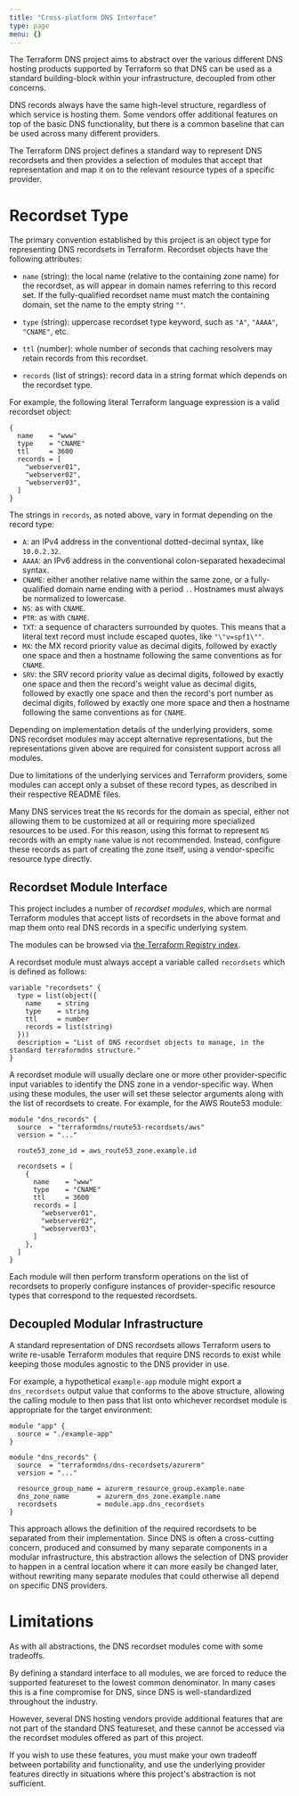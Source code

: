 ```yaml
---
title: "Cross-platform DNS Interface"
type: page
menu: {}
---
```


The Terraform DNS project aims to abstract over the various different DNS
hosting products supported by Terraform so that DNS can be used as a standard
building-block within your infrastructure, decoupled from other concerns.

DNS records always have the same high-level structure, regardless of which
service is hosting them. Some vendors offer additional features on top of
the basic DNS functionality, but there is a common baseline that can be
used across many different providers.

The Terraform DNS project defines a standard way to represent DNS recordsets
and then provides a selection of modules that accept that representation and
map it on to the relevant resource types of a specific provider.

# Recordset Type

The primary convention established by this project is an object type for
representing DNS recordsets in Terraform. Recordset objects have the
following attributes:

- `name` (string): the local name (relative to the containing zone name) for
  the recordset, as will appear in domain names referring to this record set.
  If the fully-qualified recordset name must match the containing domain,
  set the name to the empty string `""`.

- `type` (string): uppercase recordset type keyword, such as `"A"`, `"AAAA"`,
  `"CNAME"`, etc.

- `ttl` (number): whole number of seconds that caching resolvers may retain
  records from this recordset.

- `records` (list of strings): record data in a string format which depends on
  the recordset type.

For example, the following literal Terraform language expression is a valid
recordset object:

```hcl
{
  name    = "www"
  type    = "CNAME"
  ttl     = 3600
  records = [
    "webserver01",
    "webserver02",
    "webserver03",
  ]
}
```

The strings in `records`, as noted above, vary in format depending on the
record type:

- `A`: an IPv4 address in the conventional dotted-decimal syntax, like `10.0.2.32`.
- `AAAA`: an IPv6 address in the conventional colon-separated hexadecimal syntax.
- `CNAME`: either another relative name within the same zone, or a fully-qualified
  domain name ending with a period `.`. Hostnames must always be normalized to
  lowercase.
- `NS`: as with `CNAME`.
- `PTR`: as with `CNAME`.
- `TXT`: a sequence of characters surrounded by quotes. This means that a
  literal text record must include escaped quotes, like `"\"v=spf1\""`.
- `MX`: the MX record priority value as decimal digits, followed by exactly one
  space and then a hostname following the same conventions as for `CNAME`.
- `SRV`: the SRV record priority value as decimal digits, followed by exactly
  one space and then the record's weight value as decimal digits, followed by
  exactly one space and then the record's port number as decimal digits,
  followed by exactly one more space and then a hostname following the same
  conventions as for `CNAME`.

Depending on implementation details of the underlying providers, some DNS
recordset modules may accept alternative representations, but the
representations given above are required for consistent support across all
modules.

Due to limitations of the underlying services and Terraform providers, some
modules can accept only a subset of these record types, as described in their
respective README files.

Many DNS services treat the `NS` records for the domain as special, either
not allowing them to be customized at all or requiring more specialized
resources to be used. For this reason, using this format to represent
`NS` records with an empty `name` value is not recommended. Instead, configure
these records as part of creating the zone itself, using a vendor-specific
resource type directly.

## Recordset Module Interface

This project includes a number of _recordset modules_, which are normal
Terraform modules that accept lists of recordsets in the above format and
map them onto real DNS records in a specific underlying system.

The modules can be browsed via [the Terraform Registry index](https://registry.terraform.io/modules/terraformdns).

A recordset module must always accept a variable called `recordsets` which
is defined as follows:

```hcl
variable "recordsets" {
  type = list(object({
    name    = string
    type    = string
    ttl     = number
    records = list(string)
  }))
  description = "List of DNS recordset objects to manage, in the standard terraformdns structure."
}
```

A recordset module will usually declare one or more other provider-specific
input variables to identify the DNS zone in a vendor-specific way. When using
these modules, the user will set these selector arguments along with the list
of recordsets to create. For example, for the AWS Route53 module:

```hcl
module "dns_records" {
  source  = "terraformdns/route53-recordsets/aws"
  version = "..."

  route53_zone_id = aws_route53_zone.example.id

  recordsets = [
    {
      name    = "www"
      type    = "CNAME"
      ttl     = 3600
      records = [
        "webserver01",
        "webserver02",
        "webserver03",
      ]
    },
  ]
}
```

Each module will then perform transform operations on the list of recordsets
to properly configure instances of provider-specific resource types that
correspond to the requested recordsets.

## Decoupled Modular Infrastructure

A standard representation of DNS recordsets allows Terraform users to write
re-usable Terraform modules that require DNS records to exist while keeping
those modules agnostic to the DNS provider in use.

For example, a hypothetical `example-app` module might export a
`dns_recordsets` output value that conforms to the above structure, allowing
the calling module to then pass that list onto whichever recordset module
is appropriate for the target environment:

```hcl
module "app" {
  source = "./example-app"
}

module "dns_records" {
  source  = "terraformdns/dns-recordsets/azurerm"
  version = "..."

  resource_group_name = azurerm_resource_group.example.name
  dns_zone_name       = azurerm_dns_zone.example.name
  recordsets          = module.app.dns_recordsets
}
```

This approach allows the definition of the required recordsets to be separated
from their implementation. Since DNS is often a cross-cutting concern, produced
and consumed by many separate components in a modular infrastructure, this
abstraction allows the selection of DNS provider to happen in a central
location where it can more easily be changed later, without rewriting many
separate modules that could otherwise all depend on specific DNS providers.

# Limitations

As with all abstractions, the DNS recordset modules come with some tradeoffs.

By defining a standard interface to all modules, we are forced to reduce the
supported featureset to the lowest common denominator. In many cases this is
a fine compromise for DNS, since DNS is well-standardized throughout the
industry.

However, several DNS hosting vendors provide additional features that are not
part of the standard DNS featureset, and these cannot be accessed via the
recordset modules offered as part of this project.

If you wish to use these features, you must make your own tradeoff between
portability and functionality, and use the underlying provider features
directly in situations where this project's abstraction is not sufficient.

